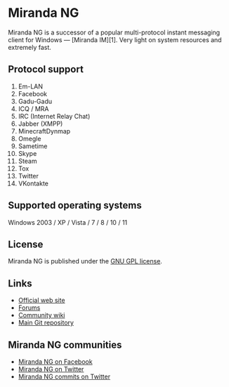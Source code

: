<html>
  <body>
    <h1>Miranda NG</h1>
    <p>Miranda NG is a successor of a popular multi-protocol instant messaging client for Windows — [Miranda IM][1]. Very light on system resources and extremely fast.</p>
    <h2>Protocol support</h2>
    <ol>
      <li>Em-LAN</li>
      <li>Facebook</li>
      <li>Gadu-Gadu</li>
      <li>ICQ / MRA</li>
      <li>IRC (Internet Relay Chat)</li>
      <li>Jabber (XMPP)</li>
      <li>MinecraftDynmap</li>
      <li>Omegle</li>
      <li>Sametime</li>
      <li>Skype</li>
      <li>Steam</li>
      <li>Tox</li>
      <li>Twitter</li>
      <li>VKontakte</li>
    </ol>
  </body>
</html>

## Supported operating systems 

Windows 2003 / XP / Vista / 7 / 8 / 10 / 11

## License 

Miranda NG is published under the [GNU GPL license][2].

## Links ##

- [Official web site](https://miranda-ng.org/)
- [Forums](https://forum.miranda-ng.org/)
- [Community wiki](https://wiki.miranda-ng.org/)
- [Main Git repository](https://github.com/miranda-ng/miranda-ng)


## Miranda NG communities ##

- [Miranda NG on Facebook](https://www.facebook.com/miranda.newgen)
- [Miranda NG on Twitter](https://twitter.com/MirandaNewgen)
- [Miranda NG commits on Twitter](https://twitter.com/MirandaNGcommit)

[1]: https://sourceforge.net/projects/miranda/
[2]: https://www.gnu.org/licenses/gpl-2.0.html
